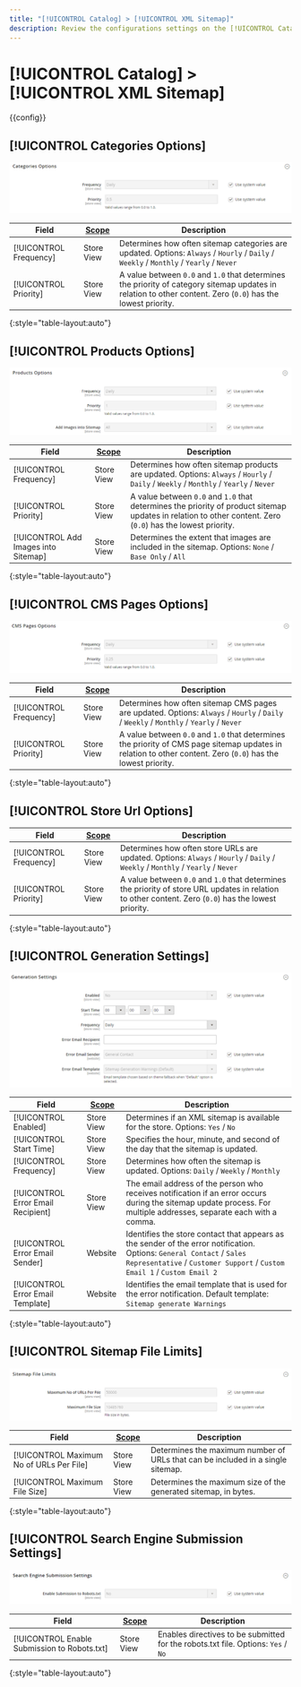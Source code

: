 ```yaml
---
title: "[!UICONTROL Catalog] > [!UICONTROL XML Sitemap]"
description: Review the configurations settings on the [!UICONTROL Catalog] > [!UICONTROL XML Sitemap] page of the Commerce Admin.
---
```

# [!UICONTROL Catalog] > [!UICONTROL XML Sitemap]

{{config}}

## [!UICONTROL Categories Options]

![Categories Options](./assets/xml-sitemap-categories-options.png)<!-- zoom -->

<!-- [Categories Options](https://docs.magento.com/user-guide/marketing/sitemap-xml-configure.html) -->

|Field|[Scope](../../getting-started/websites-stores-views.md#scope-settings)|Description|
|--- |--- |--- |
|[!UICONTROL Frequency]|Store View|Determines how often sitemap categories are updated. Options: `Always` / `Hourly` / `Daily` / `Weekly` / `Monthly` / `Yearly` / `Never`|
|[!UICONTROL Priority]|Store View|A value between `0.0` and `1.0` that determines the priority of category sitemap updates in relation to other content. Zero (`0.0`) has the lowest priority.|

{:style="table-layout:auto"}

## [!UICONTROL Products Options]

![Products Options](./assets/xml-sitemap-products-options.png)<!-- zoom -->

<!-- [Products Options](https://docs.magento.com/user-guide/marketing/sitemap-xml-configure.html) -->

|Field|[Scope](../../getting-started/websites-stores-views.md#scope-settings)|Description|
|--- |--- |--- |
|[!UICONTROL Frequency]|Store View|Determines how often sitemap products are updated. Options: `Always` / `Hourly` / `Daily` / `Weekly` / `Monthly` / `Yearly` / `Never`|
|[!UICONTROL Priority]|Store View|A value between `0.0` and `1.0` that determines the priority of product sitemap updates in relation to other content. Zero (`0.0`) has the lowest priority.|
|[!UICONTROL Add Images into Sitemap]|Store View|Determines the extent that images are included in the sitemap. Options: `None` / `Base Only` / `All`|

{:style="table-layout:auto"}

## [!UICONTROL CMS Pages Options]

![CMS Pages Options](./assets/xml-sitemap-cms-pages-options.png)<!-- zoom -->

<!-- [CMS Pages Options](https://docs.magento.com/user-guide/marketing/sitemap-xml-configure.html) -->

|Field|[Scope](../../getting-started/websites-stores-views.md#scope-settings)|Description|
|--- |--- |--- |
|[!UICONTROL Frequency]|Store View|Determines how often sitemap CMS pages are updated. Options: `Always` / `Hourly` / `Daily` / `Weekly` / `Monthly` / `Yearly` / `Never`|
|[!UICONTROL Priority]|Store View|A value between `0.0` and `1.0` that determines the priority of CMS page sitemap updates in relation to other content. Zero (`0.0`) has the lowest priority.|

{:style="table-layout:auto"}

## [!UICONTROL Store Url Options]

|Field|[Scope](../../getting-started/websites-stores-views.md#scope-settings)|Description|
|--- |--- |--- |
|[!UICONTROL Frequency]|Store View|Determines how often store URLs are updated. Options: `Always` / `Hourly` / `Daily` / `Weekly` / `Monthly` / `Yearly` / `Never`|
|[!UICONTROL Priority]|Store View|A value between `0.0` and `1.0` that determines the priority of store URL updates in relation to other content. Zero (`0.0`) has the lowest priority.|

{:style="table-layout:auto"}

## [!UICONTROL Generation Settings]

![Generation Settings](./assets/xml-sitemap-generation-settings.png)<!-- zoom -->

<!-- [Generation Settings](https://docs.magento.com/user-guide/marketing/sitemap-xml-configure.html) -->

|Field|[Scope](../../getting-started/websites-stores-views.md#scope-settings)|Description|
|--- |--- |--- |
|[!UICONTROL Enabled]|Store View|Determines if an XML sitemap is available for the store. Options: `Yes` / `No`|
|[!UICONTROL Start Time]|Store View|Specifies the hour, minute, and second of the day that the sitemap is updated.|
|[!UICONTROL Frequency]|Store View|Determines how often the sitemap is updated. Options: `Daily` / `Weekly` / `Monthly`|
|[!UICONTROL Error Email Recipient]|Store View|The email address of the person who receives notification if an error occurs during the sitemap update process. For multiple addresses, separate each with a comma.|
|[!UICONTROL Error Email Sender]|Website|Identifies the store contact that appears as the sender of the error notification. Options: `General Contact` / `Sales Representative` / `Customer Support` / `Custom Email 1` / `Custom Email 2`|
|[!UICONTROL Error Email Template]|Website|Identifies the email template that is used for the error notification. Default template: `Sitemap generate Warnings`|

{:style="table-layout:auto"}

## [!UICONTROL Sitemap File Limits]

![Sitemap File Limits](./assets/xml-sitemap-sitemap-file-limits.png)<!-- zoom -->

<!-- [Sitemap File Limits](https://docs.magento.com/user-guide/marketing/sitemap-xml-configure.html) -->

|Field|[Scope](../../getting-started/websites-stores-views.md#scope-settings)|Description|
|--- |--- |--- |
|[!UICONTROL Maximum No of URLs Per File]|Store View|Determines the maximum number of URLs that can be included in a single sitemap.|
|[!UICONTROL Maximum File Size]|Store View|Determines the maximum size of the generated sitemap, in bytes.|

{:style="table-layout:auto"}

## [!UICONTROL Search Engine Submission Settings]

![Search Engine Submission Settings](./assets/xml-sitemap-search-engine-submission-settings.png)<!-- zoom -->

<!-- [Search Engine Submission Settings](https://docs.magento.com/user-guide/marketing/sitemap-xml-configure.html) -->

|Field|[Scope](../../getting-started/websites-stores-views.md#scope-settings)|Description|
|--- |--- |--- |
|[!UICONTROL Enable Submission to Robots.txt]|Store View|Enables directives to be submitted for the robots.txt file. Options: `Yes` / `No`|

{:style="table-layout:auto"}
